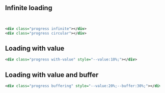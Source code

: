 ## Infinite loading
<div class="p-4 background-light-grey">
	<div class="progress infinite"></div>
	<br/>
	<div class="progress circular"></div>
</div>

```xml
<div class="progress infinite"></div>
<div class="progress circular"></div>
```

## Loading with value
<div class="p-4 background-light-grey">
	<div class="progress with-value" style="--value:10%;"></div>
</div>

```xml
<div class="progress with-value" style="--value:10%;"></div>
```

## Loading with value and buffer
<div class="p-4 background-light-grey">
	<div class="progress with-value" style="--value:10%;"></div>
</div>

```xml
<div class="progress buffering" style="--value:20%;--buffer:30%;"></div>
```